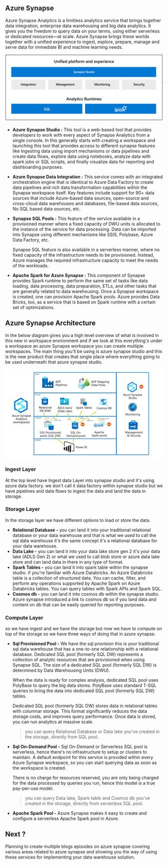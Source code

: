
## Azure Synapse

Azure Synapse Analytics is a limitless analytics service that brings together data integration, enterprise data warehousing and big data analytics. It gives you the freedom to query data on your terms, using either serverless or dedicated resources—at scale. Azure Synapse brings these worlds together with a unified experience to ingest, explore, prepare, manage and serve data for immediate BI and machine learning needs.

![DW](https://github.com/gurditsingh/blog/blob/gh-pages/_screenshots/synapse-unified-platform.png?raw=true)

 - **Azure Synapse Studio :** This tool is a web-based tool that provides developers to work with every aspect of Synapse Analytics from a single console. In this generally starts with creating a workspace and launching this tool that provides access to different synapse features like Ingesting data using import mechanisms or data pipelines and create data flows, explore data using notebooks, analyze data with spark jobs or SQL scripts, and finally visualize data for reporting and dashboarding purposes.
 - **Azure Synapse Data Integration :** This service comes with an integrated orchestration engine that is identical to Azure Data Factory to create data pipelines and rich data transformation capabilities within the Synapse workspace itself. Key features include support for 90+ data sources that include Azure-based data sources, open-source and cross-cloud data warehouses and databases, file-based data sources, No SQL based data sources, etc.
 - **Synapse SQL Pools :** This feature of the service available in a provisioned manner where a fixed capacity of DWU units is allocated to the instance of the service for data processing. Data can be imported into Synapse using different mechanisms like SSIS, Polybase, Azure Data Factory, etc.

	Synapse SQL feature is also available in a serverless manner, where no fixed capacity of the infrastructure needs to be provisioned. Instead, Azure manages the required infrastructure capacity to meet the needs of the workloads.
- **Apache Spark for Azure Synapse :** This component of Synapse provides Spark runtime to perform the same set of tasks like data loading, data processing, data preparation, ETLs, and other tasks that are generally related to data warehousing. Once a Synapse workspace is created, one can provision Apache Spark pools. Azure provides Data Bricks, too, as a service that is based on Spark runtime with a certain set of optimizations.

## Azure Synapse Architecture

In the below diagram gives you a high level overview of what is involved in this new in workspace environment and if we look at this everything's under a workspace an azure Synapse workspace you can create multiple workspaces. The main thing you'll be using is azure synapse studio and this is the new product that creates that single place where everything going to be used  underneath that azure synapse studio.

![DW](https://github.com/gurditsingh/blog/blob/gh-pages/_screenshots/Azure-Synapse-Analytics.jpg?raw=true)

### Ingest Layer
At the top level have Ingest data Layer into synapse studio and it's using azure data factory. we don't call it data factory within synapse studio but we have pipelines and data flows to ingest the data and land the data in storage.

### Storage Layer
In the storage layer we have different options to load or store the data.

 - **Relational Database -** you can land it into your traditional relational database or your data warehouse and that is what we used to call the sql data warehouse it's the same concept it's a relational database for your data warehouse.
 - **Data Lake -** you can land it into your data lake store gen 2 it's your data lake (ADLS Gen 2) or what we used to call blob store or azure data lake store and can land data in there in any type of format.
 - **Spark Tables -** you can land it into spark table within the synapse studio. if you're familiar with Azure Databricks. An Azure Databricks table is a collection of structured data. You can cache, filter, and perform any operations supported by Apache Spark on Azure Databricks tables. You can query tables with Spark APIs and Spark SQL.
 - **Cosmos db -**   you can land it into cosmos db within the synapse studio. Azure synapse introduced a link to cosmos db so if you land data and content on db that can be easily queried for reporting purposes.

### Compute Layer
so we have ingest and we have the storage but now we have to compute on top of the storage so we have three ways of doing that in azure synapse.

 - **Sql Provisioned Pool -** We have the sql provision this is your traditional sql data warehouse that has a one-to-one relationship with a relational database. Dedicated SQL pool (formerly SQL DW) represents a collection of analytic resources that are provisioned when using Synapse SQL. The size of a dedicated SQL pool (formerly SQL DW) is determined by Data Warehousing Units (DWU).
 
	 When the data is ready for complex analysis, dedicated SQL pool uses PolyBase to query the big data stores. PolyBase uses standard T-SQL queries to bring the data into dedicated SQL pool (formerly SQL DW) tables.
	 
	 Dedicated SQL pool (formerly SQL DW) stores data in relational tables with columnar storage. This format significantly reduces the data storage costs, and improves query performance. Once data is stored, you can run analytics at massive scale.

	> you can query Relational Database or Data lake you've created in the storage, directly from SQL pool.


	 
 - **Sql On-Demand Pool -** Sql On-Demand or Serverless SQL pool is serverless, hence there's no infrastructure to setup or clusters to maintain. A default endpoint for this service is provided within every Azure Synapse workspace, so you can start querying data as soon as the workspace is created.

	There is no charge for resources reserved, you are only being charged for the data processed by queries you run, hence this model is a true pay-per-use model.
	> you can query Data lake, Spark table and Cosmos db you've created in the storage, directly from serverless SQL pool.

 - **Apache Spark Pool -** Azure Synapse makes it easy to create and configure a serverless Apache Spark pool in Azure.

## Next ?

Planning to create multiple blogs episodes on azure synapse covering various areas related to azure synapse and showing you the way of using these services for implementing your data warehouse solution.
<!--stackedit_data:
eyJoaXN0b3J5IjpbNTMwMTk2MjcxLC05MzI1NDUwNjMsLTEwND
AzNDU3MjksLTI5NzM3NjQxNSwxMTE2MDEyNzY5LC02MTgxNDc5
OTYsLTE5MjAxNDg4NDUsLTUxNjM2NDc4MiwxODg5ODA1MTQxLD
E1MzQ5Nzg4NDIsNzE1MTY0NzAzLDE2NjY5NjA5MTgsLTIxMDEw
NTY3LC03MTE3MDgzNjEsLTM5NjcxNzI4Niw2ODU1MzA3OTEsNz
E1MzAyNzUyLDE4NzQ3OTEzNDIsLTk4NDIxMzMxNywxNjMwMzI4
ODUzXX0=
-->